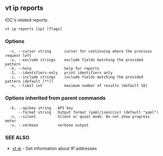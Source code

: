 ## vt ip reports

IOC's related reports.

```
vt ip reports [ip] [flags]
```

### Options

```
  -c, --cursor string      cursor for continuing where the previous request left
  -x, --exclude strings    exclude fields matching the provided pattern
  -h, --help               help for reports
  -I, --identifiers-only   print identifiers only
  -i, --include strings    include fields matching the provided pattern (default [**])
  -n, --limit int          maximum number of results (default 10)
```

### Options inherited from parent commands

```
  -k, --apikey string   API key
      --format string   Output format (yaml/json/csv) (default "yaml")
  -s, --silent          Silent or quiet mode. Do not show progress meter
  -v, --verbose         verbose output
```

### SEE ALSO

* [vt ip](vt_ip.md)	 - Get information about IP addresses

